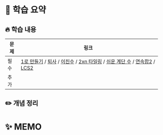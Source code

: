 #  📖 학습 요약

## 🔥 학습 내용
| **문제** | **링크**                                                                                                                                                                                                                                                                                                                                                                                                                                                                                                                 |
|--------|------------------------------------------------------------------------------------------------------------------------------------------------------------------------------------------------------------------------------------------------------------------------------------------------------------------------------------------------------------------------------------------------------------------------------------------------------------------------------------------------------------------------|
| 필수     | [1로 만들기](https://www.acmicpc.net/problem/1463) / [퇴사](https://www.acmicpc.net/problem/14501) / [이친수](https://www.acmicpc.net/problem/2193) / [2xn 타일링](https://www.acmicpc.net/problem/11726) / [쉬운 계단 수](https://www.acmicpc.net/problem/10844) / [연속합2](https://www.acmicpc.net/problem/13398) / [LCS2](https://www.acmicpc.net/problem/9252)                                                                                                                                                                        |
| 추가     | []()                                                                                                                                                                                                                                                                                                                                                                                                                                                                                                                   |
## ✏️ 개념 정리


# ✨ MEMO
